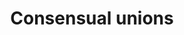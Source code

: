 ---
title: Consensual unions
longTitle: 'Consensual unions'
tags:
- gccommon
usedFor:
- "[[Common-law unions]]"
---